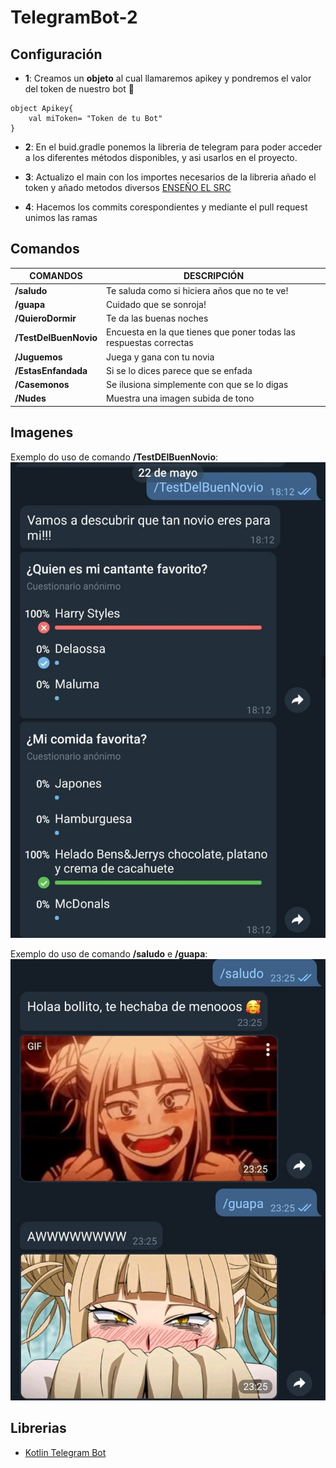 # TelegramBot-2 

## Configuración

- **1**: Creamos un **objeto** al cual llamaremos apikey y pondremos el valor del token de nuestro bot 🥰
```
object Apikey{
    val miToken= "Token de tu Bot"
}
```
- **2**: En el buid.gradle ponemos la libreria de telegram para poder acceder a los diferentes métodos disponibles, y asi usarlos en el proyecto.

- **3**: Actualizo el main con los importes necesarios de la libreria añado el token y añado metodos diversos [ENSEÑO EL SRC](/src/main/kotlin/)

 - **4**: Hacemos los commits corespondientes y mediante el pull request unimos las ramas

## Comandos
|COMANDOS|DESCRIPCIÓN|
|---------|-------------|
| **/saludo** | Te saluda como si hiciera años que no te ve!|
| **/guapa** | Cuidado que se sonroja!|
| **/QuieroDormir** | Te da las buenas noches|
| **/TestDelBuenNovio** | Encuesta en la que tienes que poner todas las respuestas correctas|
| **/Juguemos** | Juega y gana con tu novia|
| **/EstasEnfandada** | Si se lo dices parece que se enfada|
| **/Casemonos** | Se ilusiona simplemente con que se lo digas|
| **/Nudes** | Muestra una imagen subida de tono|


## Imagenes
Exemplo do uso de comando **/TestDElBuenNovio**:
![Test png](https://github.com/plagocastro/TelegramBot-2/blob/master/Imagenes/Test.jpg)


Exemplo do uso de comando **/saludo** e **/guapa**:
![Saludar png](https://github.com/plagocastro/TelegramBot-2/blob/master/Imagenes/Saludar.jpg)




## Librerias
- [Kotlin Telegram Bot](https://github.com/kotlin-telegram-bot/kotlin-telegram-bot)  


